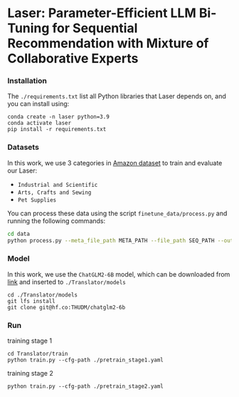 # Laser: Parameter-Efficient LLM Bi-Tuning for Sequential Recommendation with Mixture of Collaborative Experts

### Installation

The `./requirements.txt` list all Python libraries that Laser depends on, and you can install using:

```
conda create -n laser python=3.9
conda activate laser
pip install -r requirements.txt
```

### Datasets
In this work, we use 3 categories in [Amazon dataset](https://cseweb.ucsd.edu/~jmcauley/datasets/amazon_v2/) to train and evaluate our Laser:

- `Industrial and Scientific`
- `Arts, Crafts and Sewing`
- `Pet Supplies`

You can process these data using the script `finetune_data/process.py` and running the following commands:
```bash
cd data
python process.py --meta_file_path META_PATH --file_path SEQ_PATH --output_path OUTPUT_FOLDER
```



### Model
In this work, we use the `ChatGLM2-6B` model, which can be downloaded from [link](https://huggingface.co/THUDM/chatglm2-6b) and inserted to `./Translator/models` 

```
cd ./Translator/models
git lfs install
git clone git@hf.co:THUDM/chatglm2-6b
```


### Run
training stage 1

```
cd Translator/train
python train.py --cfg-path ./pretrain_stage1.yaml
```

training stage 2

```
python train.py --cfg-path ./pretrain_stage2.yaml
```
